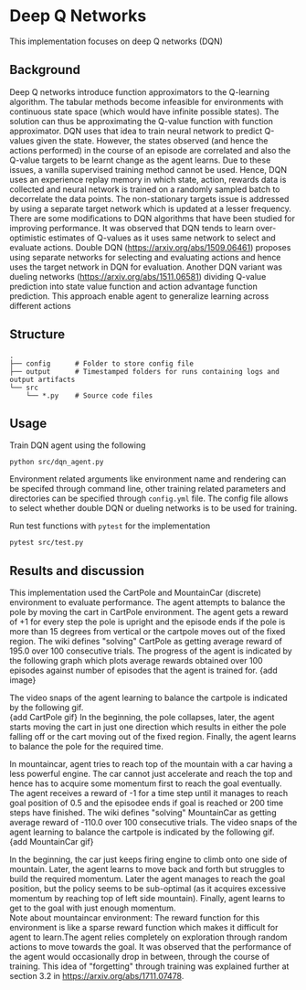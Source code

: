# Deep Q Networks
This implementation focuses on deep Q networks (DQN)

## Background
Deep Q networks introduce function approximators to the Q-learning algorithm. The tabular methods become infeasible for environments with continuous state space (which would have infinite possible states). The solution can thus be approximating the Q-value function with function approximator. DQN uses that idea to train neural network to predict Q-values given the state. However, the states observed (and hence the actions performed) in the course of an episode are correlated and also the Q-value targets to be learnt change as the agent learns. Due to these issues, a vanilla supervised training method cannot be used. Hence, DQN uses an experience replay memory in which state, action, rewards data is collected and neural network is trained on a randomly sampled batch to decorrelate the data points. The non-stationary targets issue is addressed by using a separate target network which is updated at a lesser frequency.  
There are some modifications to DQN algorithms that have been studied for improving performance. It was observed that DQN tends to learn over-optimistic estimates of Q-values as it uses same network to select and evaluate actions. Double DQN (https://arxiv.org/abs/1509.06461) proposes using separate networks for selecting and evaluating actions and hence uses the target network in DQN for evaluation. Another DQN variant was dueling networks (https://arxiv.org/abs/1511.06581) dividing Q-value prediction into state value function and action advantage function prediction. This approach enable agent to generalize learning across different actions

## Structure

```
.
├── config      # Folder to store config file
├── output      # Timestamped folders for runs containing logs and output artifacts
└── src
    └── *.py    # Source code files
```
## Usage
Train DQN agent using the following
```
python src/dqn_agent.py
```
Environment related arguments like environment name and rendering can be specifed through command line, other training related parameters and directories can be specified through `config.yml` file. The config file allows to select whether double DQN or dueling networks is to be used for training.
  
Run test functions with `pytest` for the implementation
```
pytest src/test.py
```

## Results and discussion
This implementation used the CartPole and MountainCar (discrete) environment to evaluate performance. 
The agent attempts to balance the pole by moving the cart in CartPole environment. The agent gets a reward of +1 for every step the pole is upright and the episode ends if the pole is more than 15 degrees from vertical or the cartpole moves out of the fixed region. The wiki defines "solving" CartPole as getting average reward of 195.0 over 100 consecutive trials. 
The progress of the agent is indicated by the following graph which plots average rewards obtained over 100 episodes against number of episodes that the agent is trained for.
{add image}

The video snaps of the agent learning to balance the cartpole is indicated by the following gif.  
{add CartPole gif}
In the beginning, the pole collapses, later, the agent starts moving the cart in just one direction which results in either the pole falling off or the cart moving out of the fixed region. Finally, the agent learns to balance the pole for the required time.


In mountaincar, agent tries to reach top of the mountain with a car having a less powerful engine. The car cannot just accelerate and reach the top and hence has to acquire some momentum first to reach the goal eventually. The agent receives a reward of -1 for a time step until it manages to reach goal position of 0.5 and the episodee ends if goal is reached or 200 time steps have finished. The wiki defines "solving" MountainCar as getting average reward of -110.0 over 100 consecutive trials.
The video snaps of the agent learning to balance the cartpole is indicated by the following gif.  
{add MountainCar gif}

In the beginning, the car just keeps firing engine to climb onto one side of mountain. Later, the agent learns to move back and forth but struggles to build the required momentum. Later the agent manages to reach the goal position, but the policy seems to be sub-optimal (as it acquires excessive momentum by reaching top of left side mountain). Finally, agent learns to get to the goal with just enough momentum.   
Note about mountaincar environment: The reward function for this environment is like a sparse reward function which makes it difficult for agent to learn.The agent relies completely on exploration through random actions to move towards the goal. 
It was observed that the performance of the agent would occasionally drop in between, through the course of training. This idea of "forgetting" through training was explained further at section 3.2 in https://arxiv.org/abs/1711.07478.
